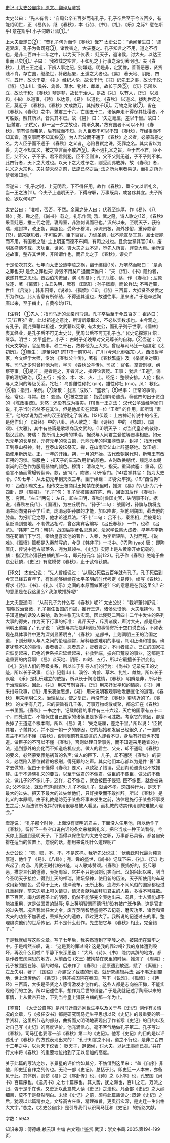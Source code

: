 [史记《太史公自序》原文、翻译及鉴赏](https://www.vrrw.net/wx/14062.html)

太史公曰： “先人有言： ‘自周公卒五百岁而有孔子。孔子卒后至于今五百岁，有能绍明世，正 《易传》，继 《春秋》，本《诗》、《书》、《礼》、《乐》之际?’ 意在斯乎! 意在斯乎! 小子何敢让焉①。”

上大夫壶遂曰②： “昔孔子何为而作《春秋》哉?” 太史公曰：“余闻董生曰： ‘周道衰废，孔子为鲁司寇③，诸侯害之，大夫壅之。孔子知言之不用，道之不行也，是非二百四十二年之中，以为天下仪表： 贬天子，退诸侯，讨大夫，以达王事而已矣④。’ 子曰： ‘我欲载之空言，不如见之于行事之深切著明也。’ 夫《春秋》，上明三王之道，下辨人事之纪，别嫌疑，明是非，定犹豫，善善恶恶，贤贤贱不肖，存亡国，继绝世，补敝起废，王道之大者也。《易》 著天地、阴阳、四时、五行，故长于变; 《礼》 经纪人伦，故长于行;《书》记先王之事，故长于政; 《诗》 记山川、溪谷、禽兽、草木、牝牡、雌雄，故长于风⑤; 《乐》乐所以立，故长于和; 《春秋》辨是非，故长于治人。是故《礼》 以节人，《乐》 以发和，《书》 以道事，《诗》 以达意，《易》 以道化，《春秋》 以道义。拨乱世反之正，莫近于 《春秋》。《春秋》文成数万，其指数千⑥。万物之聚散⑦，皆在《春秋》。《春秋》之中，弑君三十六，亡国五十二，诸侯奔走不得保其社稷者，不可胜数。察其所以，皆失其本已。故 《易》 曰： ‘失之毫厘，差以千里。’ 故曰： ‘臣弑君，子弑父，非一旦一夕之故也，其渐久矣。’ 故有国者不可以不知 《春秋》，前有谗而弗见，后有贼而不知。为人臣者不可以不知 《春秋》，守经事而不知其宜，遭变事而不知其权⑧。为人君父而不通于 《春秋》之义者，必蒙首恶之名。为人臣子而不通于 《春秋》之义者，必陷篡弑之诛，死罪之名。其实皆以为善，为之不知其义，被之空言而不敢辞⑨。夫不通礼义之旨，至于君不君，臣不臣，父不父，子不子。君不君则犯，臣不臣则诛，父不父则无道，子不子则不孝。此四行者，天下之大过也。以天下之大过予之，则受而弗敢辞。故 《春秋》者，礼义之大宗也。夫礼禁未然之前，法施已然之后; 法之所为用者易见，而礼之所为禁者难知⑩。”

壶遂曰： “孔子之时，上无明君，下不得任用，故作《春秋》，垂空文以断礼义，当一王之法(11)。今夫子上遇明天子，下得守职，万事既具，咸各序其宜。夫子所论，欲以何明?”

太史公曰： “唯唯，否否，不然。余闻之先人曰： 伏羲至纯厚，作《易》、《八卦》; 尧、舜之盛，《尚书》 载之，礼乐作焉; 汤、武之隆，诗人歌之(12)。《春秋》采善贬恶，推三代之德，褒周室，非独刺讥而已也。’ 汉兴以来，至明天子，获符瑞，建封禅，改正朔，易服色，受命于穆清，泽流罔极，海外殊俗，重译款塞(13)，请来献见者，不可胜道。臣下百官，力诵圣德，犹不能宣尽其意。且士贤能而不用，有国者之耻; 主上明圣而德不布闻，有司之过也。且余尝掌其官(14)，废明圣盛德不载，灭功臣、世家、贤大夫之业不述，堕先人所言，罪莫大焉。余所谓述故事，整齐其世传，非所谓作也，而君比之于 《春秋》，谬矣!”

于是论次其文。七年而太史公遭李陵之祸，幽于缧绁(15)。乃喟然而叹曰： “是余之罪也夫! 是余之罪也夫! 身毁不用矣!” 退而深惟曰： “夫 《诗》、《书》隐约者，欲遂其志之思也。昔西伯拘羑里，演《周易》; 孔子厄陈、蔡，作 《春秋》; 屈原放逐，著 《离骚》; 左丘失明，厥有 《国语》; 孙子膑脚，而论兵法; 不韦迁蜀，世传 《吕览》; 韩非囚秦，《说难》、《孤愤》(16); 《诗》三百篇，大抵贤圣发愤之所为作也。此人皆意有所郁结，不得通其道也，故述往事，思来者。” 于是卒述陶唐以来，至于麟止，自黄帝始(17)。



【注释】 ①先人：指司马迁的父亲司马谈。孔子卒后至于今五百岁： 崔适曰： “云‘五百岁’ 者，此以祖述之意比，所谓断章取义，不必以实数求也。由今观之，有孔子，而尧舜藉以祖述，文武藉以宪章; 有太史公，而孔子列于世家，《儒林》表其经业，是孔子后不可无太史公，犹周公后不可无孔子也。” (《史记探源》) 绍： 继承。明世： 太平盛世。小子： 古时子弟晚辈对父兄尊长的自称。②壶遂： 汉代天文学家，官至詹事，秩二千石，故称他为上大夫。曾经与司马迁一起编定《太初历》。③董生： 即董仲舒 (前179—前104)，广川 (今河北枣强东) 人。西汉哲学家，今文经学大师，专治 《春秋公羊传》，著有 《春秋繁露》及 《举贤良对策》等。司马迁少时曾拜他为师，学习 《春秋公羊传》。司寇： 官名，掌管刑狱、纠察等事。④是非： 是者是之，非者非之，指评论褒贬。王事： 犹言 “王道”，儒家的理想政治。⑤五行： 指金、木、水、火、土。经纪： 整顿安排。人伦：指人与人之间的等级关系。牝牡： 鸟兽雌性称牝 (pin)，雄性称牡 (mu)。风： 教化。⑥指：指归，条例。⑦聚散： 犹言 “成败”、“盛衰”。⑧经事： 正常的事情。经，常也，寻常。权： 变通。⑨被之空言： 指受到舆论谴责。⑩这四句出于贾谊的 《陈政事疏》。未然：还没有成为事实。(11)当一王之法： 汉代公羊派经学家们说，孔子当时虽然不在其位，但是他却实在起着一位 “王者” 的作用，即所谓 “素王”。他的学说为后来的汉王朝预定了新法。(12)伏羲： 上古神话传说中的帝王，是他作出了 《易经》 中的八卦。诗人歌之： 指 《诗经》 中的 《商颂》、《周颂》、《大雅》，其中有些篇是歌颂商汤文武的。(13)明天子： 对当代皇帝的敬称，指汉武帝。符瑞： 指所谓上天降的祥瑞，据说与人间君主登位等吉事相应。如元光元年的长星现，元狩元年的获白麟，元鼎元年的得宝鼎皆是。封禅： 指历代帝王到泰山祭神。封，登泰山设坛祭天。禅，在山南梁父山上辟基祭地。改正朔： 指使用新历法。正，一年的开始。朔，一月的开始。古代改朝换代时，新帝王有改正朔的习惯。易服色： 指天子的车马改用新的颜色。古时改换朝代，规定以本朝崇尚的正色作为服用器物的颜色。穆清： 清和之气，指天。重译款塞： 重译，因语言不通而需辗转翻译。款，通“叩”。款塞，叩开塞门。(14)尝掌其官： 指为太史令。(15)七年： 从太初元年到天汉三年。幽于缧绁： 即身处牢狱。(16)“西伯拘” 句： 西伯即周文王。相传文王被商纣王拘禁在羑里时，推演 《易》的八卦为六十四卦，即 《周易》。“孔子”句： 孔子曾被围困在陈、蔡，回鲁国后作 《春秋》。厄： 穷困。“左丘”两句： 左丘，即左丘明，春秋时鲁国史官，失明事不详。据说，《春秋左氏传》、《国语》，为左丘明作。“孙子”二句： 战国时，孙膑与魏将庞涓共同向鬼谷子学兵法，庞涓忌妒孙膑的才能，加以陷害，招他到魏国，截去他的膝盖。为报断足之辱，他才论述兵法。“不韦”二句： 吕不韦，秦丞相，后被秦始皇贬谪到蜀地。不韦做丞相时，曾召集宾客编写 《吕氏春秋》 一书，也称 《吕览》。“韩非” 二句：韩非，战国后期著名思想家，法家学说集大成者，早年与李斯同在荀卿门下学习。秦始皇喜欢他的著作，入秦，为李斯诬陷，入狱而死。《说难》、《孤愤》篇都是入秦前写的，今见《韩非子》一书中。(17)陶 (yao) 唐： 即陶唐氏，传说中远古部落名，尧为其领袖。《史记》实际上是从黄帝开始记载的。麟： 指汉武帝猎获白麟的那一年，即元狩元年 (前122)。孔子作《春秋》绝笔于鲁哀公获麟，《史记》有意模仿《春秋》，止于武帝获麟。

【译文】 太史公说： “先人曾经说过： ‘从周公死后五百年就有孔子。孔子死后到今天已经五百年了，有谁能够继续在太平圣明的时代考定《易传》，续写《春秋》，探求《诗》、《书》、《礼》、《乐》之间的本原而做著述?’ 它的意思是在我这里么? 它的意思是在我这里么? 我怎敢推辞呢!”

上大夫壶遂问： “从前孔子为什么写 《春秋》呢?” 太史公说： “我听董仲舒说： ‘周朝政治衰微，孔子担任鲁国的司寇，推行王道，诸侯忌恨他，大夫阻挠他。孔子知道他的话没人采纳，政治主张无法实现，因此褒贬二百四十二年中发生的系列大事的得失，作为天下行事的标准： 讥评天子，斥责诸侯，声讨大夫，都是用来阐明王道罢了。’ 孔子说： ‘我想与其把是非褒贬的事情寄托于空口说白话，不如表现在具体事件中更为深刻显著明白。’ 《春秋》 这部书，上则阐明三王的治国之道，下则分辨人与人之间的伦理纲常，解释疑惑难明的事理，判明正确和错误，确定犹豫不决的事情，善者善之，恶者恶之，贤者贤之，不肖者贱之。已亡的国家把它恢复起来，已绝的世系把它延续起来，补救弊端，振兴已荒废的事业，这都是王道重要的内容啊! 《易》谈天地、阴阳、四时、五行，所以它最擅长于讲变化; 《礼》安排人们的等级关系，所以长于引导人们的行为; 《尚书》记录先王的史迹，所以长于政事; 《诗》记载山川、溪谷、禽兽、草木、牝牡、雌雄，所以长于讽喻; 《乐》是礼乐建立的依据，所以长于陶冶性情，《春秋》 明辨是非，所以长于治理百姓。因此，《礼》 用来节制百姓，《乐》用来抒发平和的情感，《书》 用来指导政事，《诗》用来表达思想，《易》 用来说明客观事物发展变化的道理，《春秋》 用来阐明仁义，治理乱世，使之复正，再没有比 《春秋》更切近的了。《春秋》 的文字有几万，它的要旨有几千条，万事万物或散或聚，都总汇在《春秋》一书里面。《春秋》一书之中，记载弑君的事件有三十六起，灭亡的国家有五十二个，四处流亡、不能保住自己国家的诸侯更是多得不可胜数。考察它的原因，都是丢掉了王道这个根本啊。所以 《易》说： ‘失之毫厘，差之千里。’ 所以说： ‘臣弑其君，子弑其父，并不是一朝一夕的原因，它的起始和发展已经很久了。’ 一国的君主不可以不懂 《春秋》，否则眼前有进谗言的人却看不见，身后有奸贼也不知道。做臣子的不可以不懂 《春秋》，否则处理日常事务，而不知道采用适宜的方法，遇到意外的变化而不知道临机应变。做人的君主、父亲，却不通晓 《春秋》 的要义，必然蒙受罪魁祸首的名声; 做人的臣下、儿子，却不通晓 《春秋》 的要义，必然陷入篡位弑君的极刑，得死罪的名声。其实他们本心都以为是件 ‘善’ 事才去做的，但由于不懂得《春秋》要义，以致犯了错误，受到舆论谴责也不敢推辞。由于不通晓礼义的要旨，以至于做君的不像君，做臣的不像臣，做父的不像父，做儿子的不像儿子。这样，君不像君，就会被臣子侵犯; 臣不像臣，就会被诛杀; 父不像父，就没有道德规范; 儿子不像儿子，就会不孝。这四种行为，是天下最大的过失。把天下最大的过失给他们，只好接受而不敢推辞。所以 《春秋》 是礼义的本原啊。由于礼教是防范于某些坏事未发生之前，法律是施行于某些坏事发生之后; 从而法律所发挥的作用很容易被人看见，而礼教的防禁作用则较难被人理会。”

壶遂说： “孔子那个时候，上面没有贤明的君主，下面没人任用他，所以他作了 《春秋》，留传下一些空口说白话的条文来裁断礼义，把它当成一种王法看待。今天你上面遇到圣明天子，下面得以保住您的太史令之职，万事都已具备，都各自安排在适当的位置上。您说的话，想用来说明什么道理呢?”

太史公说： “嗯，嗯，不，不，不是这样。我听先父说过： ‘伏羲氏时代最为纯真厚道，他作了 《易》、《八卦》; 尧、舜的盛世，《尚书》记载下来，《礼》、《乐》也兴起了; 商汤、周武王时代的兴隆，诗人歌咏赞颂。《春秋》褒扬好的，贬斥邪恶，推崇三代的道德，表扬周室，它并不只是讽刺讥笑而已。汉朝兴起以来，到当今圣明天子接位，得到上天的祥瑞，建坛祭神，使用新的历法，天子所使用的车马改用新的颜色，受命于上天，德泽流布，无所止极，连海外不同风俗的国家都经过几重翻译，前来边境上叩关请见，请求贡献物品拜见君主的人数，多得不可胜数。臣下百官，竭力颂扬圣上的明德，仍然不能够完全表达出来。况且，士人贤能却不能被重用，这是做国君的耻辱; 皇上英明智慧而德行却没有被广泛传扬，这是官吏的过失啊。况且我曾任太史令，废弃英明智慧盛德不去记载，磨灭功臣、诸侯和贤大夫的功业不加表述，丢掉先父的遗教，罪过更大了。我所说的记述过去的事，整理编次他们的世系传记，并不是什么创作。先生把它与 《春秋》相比，完全错了。”

于是我就编写这些文章。写了七年后，我突然遭到了李陵之祸，被囚闭在监牢之中。于是喟然长叹，说： “这是我的罪过吗? 这是我的罪过吗? 我的身体遭到毁坏，再没什么用啦!” 平静下来深思道： “大凡 《诗》、《书》 隐约其辞的地方，都是作者志虑深思的地方。从前西伯 (文王) 被拘禁在羑里的时候，推演了 《周易》; 孔子被围困在陈、蔡的时候，后来作了 《春秋》; 屈原遭到放逐，赋了 《离骚》; 左丘失明，著了 《国语》; 孙膑受了截膝的刑法，就研究编辑兵法; 吕不韦迁到蜀地，世上流传他的 《吕览》; 韩非被囚禁在秦国，写下 《说难》、《孤愤》; 《诗经》三百篇，大多是圣贤之人感情激发才创作的。这些人都是志向被压抑，不能实现他们的主张，所以记述往事，想作为后世的借鉴。” 于是我就记述了陶唐以来的事情，上从黄帝开始，下到当今皇上猎获白麟的那一年为止。

【鉴赏】 《太史公自序》是司马迁自述家世生平以及关于与《史记》创作有关情况的文章，与《报任安书》都是研究司马迁生平思想以及《史记》的最重要的第一手资料。这里所节选的部分，曲折而又明确地表现出了作者写《史记》的目的以及对自己写《史记》的高度评价。他充满信心，毫不客气地做孔子第二。孔子写过《春秋》，司马迁也要写一部《春秋》第二的《史记》。他写《史记》的目的是以评述孔子《春秋》的方式表现出来的： “孔子知言之不用，道之不行也，是非二百四十二年之中，以为天下仪表： 贬天子，退诸侯，讨大夫，以达王事而已矣。”并在行文中将《春秋》的重要地位抬到了无以复加的高度。

关于此篇的写法之妙，李景星的评价恰如其分，不妨借到这里来： “盖《自序》非他，即史迁自作之列传也。无论一部《史记》，总括于此，即史迁一人本末，亦备见于此。其体例，则仿《易》之《序卦传》也，《诗》之《小序》也，孔安国《尚书》百篇序也，《逸周书》之七十篇序也。其文势，犹之海也，百川之汇，万派之归，胥于是乎在也。又史迁以此篇教人读《史记》之法也。凡全部《史记》之大纲细目，莫不于是粲然明白。未读《史记》之前，须将此篇熟读之; 既读《史记》之后，犹须以此篇精参之。文辞高古庄重，精理微旨，更奥衍宏深，是史迁一生出格大文字。”总之，《太史公自序》是引导我们认识司马迁和《史记》 的指路文献。

字数：5943

知识来源：傅德岷,赖云琪 主编.古文观止鉴赏.武汉：崇文书局.2005.第194-199页.

